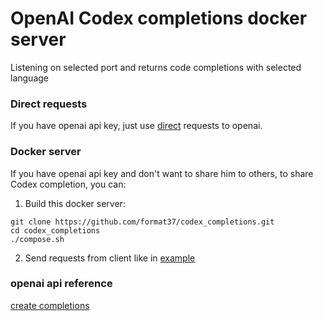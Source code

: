# OpenAI Codex completions docker server
Listening on selected port and returns code completions with selected language
### Direct requests
If you have openai api key, just use [direct](https://github.com/format37/codex_completions/blob/main/client/direct.ipynb) requests to openai.
### Docker server
If you have openai api key and don't want to share him to others, to share Codex completion, you can:   
1. Build this docker server:
```
git clone https://github.com/format37/codex_completions.git
cd codex_completions
./compose.sh
```
2. Send requests from client like in [example](https://github.com/format37/codex_completions/blob/main/client/docker.ipynb)
### openai api reference
[create completions](https://beta.openai.com/docs/api-reference/completions/create)

